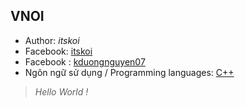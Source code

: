 ## VNOI
* Author: _*itskoi*_
* Facebook: [itskoi](https://www.facebook.com/itskoi)
* Facebook : [kduongnguyen07](https://www.facebook.com/kduongnguyen07) 
* Ngôn ngữ sử dụng / Programming languages: [C++](http://www.cplusplus.com/)
> _*Hello World !*_
